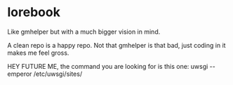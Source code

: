 # lorebook
Like gmhelper but with a much bigger vision in mind.

A clean repo is a happy repo. Not that gmhelper is that bad, just coding in it makes me feel gross.

HEY FUTURE ME, the command you are looking for is this one:
uwsgi --emperor /etc/uwsgi/sites/
